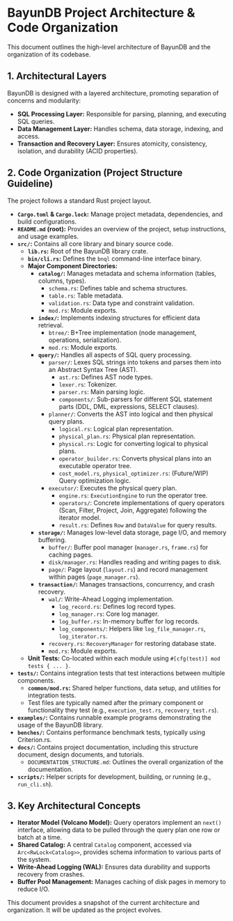 # BayunDB Project Architecture & Code Organization

This document outlines the high-level architecture of BayunDB and the organization of its codebase.

## 1. Architectural Layers

BayunDB is designed with a layered architecture, promoting separation of concerns and modularity:

*   **SQL Processing Layer:** Responsible for parsing, planning, and executing SQL queries.
*   **Data Management Layer:** Handles schema, data storage, indexing, and access.
*   **Transaction and Recovery Layer:** Ensures atomicity, consistency, isolation, and durability (ACID properties).

## 2. Code Organization (Project Structure Guideline)

The project follows a standard Rust project layout.

*   **`Cargo.toml` & `Cargo.lock`:** Manage project metadata, dependencies, and build configurations.
*   **`README.md` (root):** Provides an overview of the project, setup instructions, and usage examples.
*   **`src/`:** Contains all core library and binary source code.
    *   **`lib.rs`:** Root of the BayunDB library crate.
    *   **`bin/cli.rs`:** Defines the `bnql` command-line interface binary.
    *   **Major Component Directories:**
        *   **`catalog/`:** Manages metadata and schema information (tables, columns, types).
            *   `schema.rs`: Defines table and schema structures.
            *   `table.rs`: Table metadata.
            *   `validation.rs`: Data type and constraint validation.
            *   `mod.rs`: Module exports.
        *   **`index/`:** Implements indexing structures for efficient data retrieval.
            *   `btree/`: B+Tree implementation (node management, operations, serialization).
            *   `mod.rs`: Module exports.
        *   **`query/`:** Handles all aspects of SQL query processing.
            *   `parser/`: Lexes SQL strings into tokens and parses them into an Abstract Syntax Tree (AST).
                *   `ast.rs`: Defines AST node types.
                *   `lexer.rs`: Tokenizer.
                *   `parser.rs`: Main parsing logic.
                *   `components/`: Sub-parsers for different SQL statement parts (DDL, DML, expressions, SELECT clauses).
            *   `planner/`: Converts the AST into logical and then physical query plans.
                *   `logical.rs`: Logical plan representation.
                *   `physical_plan.rs`: Physical plan representation.
                *   `physical.rs`: Logic for converting logical to physical plans.
                *   `operator_builder.rs`: Converts physical plans into an executable operator tree.
                *   `cost_model.rs`, `physical_optimizer.rs`: (Future/WIP) Query optimization logic.
            *   `executor/`: Executes the physical query plan.
                *   `engine.rs`: `ExecutionEngine` to run the operator tree.
                *   `operators/`: Concrete implementations of query operators (Scan, Filter, Project, Join, Aggregate) following the iterator model.
                *   `result.rs`: Defines `Row` and `DataValue` for query results.
        *   **`storage/`:** Manages low-level data storage, page I/O, and memory buffering.
            *   `buffer/`: Buffer pool manager (`manager.rs`, `frame.rs`) for caching pages.
            *   `disk/manager.rs`: Handles reading and writing pages to disk.
            *   `page/`: Page layout (`layout.rs`) and record management within pages (`page_manager.rs`).
        *   **`transaction/`:** Manages transactions, concurrency, and crash recovery.
            *   `wal/`: Write-Ahead Logging implementation.
                *   `log_record.rs`: Defines log record types.
                *   `log_manager.rs`: Core log manager.
                *   `log_buffer.rs`: In-memory buffer for log records.
                *   `log_components/`: Helpers like `log_file_manager.rs`, `log_iterator.rs`.
            *   `recovery.rs`: `RecoveryManager` for restoring database state.
            *   `mod.rs`: Module exports.
    *   **Unit Tests:** Co-located within each module using `#[cfg(test)] mod tests { ... }`.
*   **`tests/`:** Contains integration tests that test interactions between multiple components.
    *   **`common/mod.rs`:** Shared helper functions, data setup, and utilities for integration tests.
    *   Test files are typically named after the primary component or functionality they test (e.g., `execution_test.rs`, `recovery_test.rs`).
*   **`examples/`:** Contains runnable example programs demonstrating the usage of the BayunDB library.
*   **`benches/`:** Contains performance benchmark tests, typically using Criterion.rs.
*   **`docs/`:** Contains project documentation, including this structure document, design documents, and tutorials.
    *   `DOCUMENTATION_STRUCTURE.md`: Outlines the overall organization of the documentation.
*   **`scripts/`:** Helper scripts for development, building, or running (e.g., `run_cli.sh`).

## 3. Key Architectural Concepts

*   **Iterator Model (Volcano Model):** Query operators implement an `next()` interface, allowing data to be pulled through the query plan one row or batch at a time.
*   **Shared Catalog:** A central `Catalog` component, accessed via `Arc<RwLock<Catalog>>`, provides schema information to various parts of the system.
*   **Write-Ahead Logging (WAL):** Ensures data durability and supports recovery from crashes.
*   **Buffer Pool Management:** Manages caching of disk pages in memory to reduce I/O.

This document provides a snapshot of the current architecture and organization. It will be updated as the project evolves. 